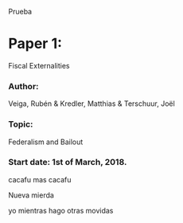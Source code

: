 Prueba
# Paper 1:
 Fiscal Externalities
### Author:
 Veiga, Rubén & Kredler, Matthias & Terschuur, Joël
### Topic:
 Federalism and Bailout
### Start date: 1st of March, 2018.
cacafu
mas cacafu

Nueva mierda

yo mientras hago otras movidas
